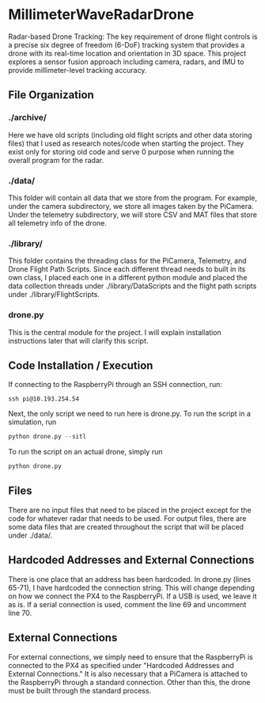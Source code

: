 # MillimeterWaveRadarDrone

Radar-based Drone Tracking: The key requirement of drone flight controls is a precise six degree of freedom (6-DoF) tracking system that provides a drone with its real-time location and orientation in 3D space. This project explores a sensor fusion approach including camera, radars, and IMU to provide millimeter-level tracking accuracy.

## File Organization
### ./archive/
Here we have old scripts (including old flight scripts and other data storing files) that I used as research notes/code when starting the project. They exist only for storing old code and serve 0 purpose when running the overall program for the radar.
### ./data/
This folder will contain all data that we store from the program. For example, under the camera subdirectory, we store all images taken by the PiCamera. Under the telemetry subdirectory, we will store CSV and MAT files that store all telemetry info of the drone.
### ./library/
This folder contains the threading class for the PiCamera, Telemetry, and Drone Flight Path Scripts. Since each different thread needs to built in its own class, I placed each one in a different python module and placed the data collection threads under ./library/DataScripts and the flight path scripts under ./library/FlightScripts.
### drone.py
This is the central module for the project. I will explain installation instructions later that will clarify this script.

## Code Installation / Execution
If connecting to the RaspberryPi through an SSH connection, run:
```ssh
ssh pi@10.193.254.54
``` 

Next, the only script we need to run here is drone.py.
To run the script in a simulation, run
```py
python drone.py --sitl
```
To run the script on an actual drone, simply run
```py
python drone.py
```

## Files
There are no input files that need to be placed in the project except for the code for whatever radar that needs to be used. For output files, there are some data files that are created throughout the script that will be placed under ./data/.

## Hardcoded Addresses and External Connections
There is one place that an address has been hardcoded. In drone.py (lines 65-71), I have hardcoded the connection string. This will change depending on how we connect the PX4 to the RaspberryPi. If a USB is used, we leave it as is. If a serial connection is used, comment the line 69 and uncomment line 70.

## External Connections
For external connections, we simply need to ensure that the RaspberryPi is connected to the PX4 as specified under "Hardcoded Addresses and External Connections." It is also necessary that a PiCamera is attached to the RaspberryPi through a standard connection. Other than this, the drone must be built through the standard process.